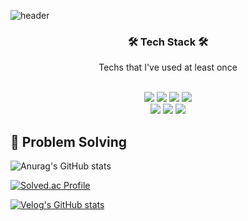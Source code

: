 ![header](https://capsule-render.vercel.app/api?type=Transparent&color=auto&height=220&section=header&text=dlel02&fontSize=60)

<h3 align="center">🛠️ Tech Stack 🛠️</h3>
<p align="center">Techs that I've used at least once</p>

<p align="center">
  <br>
  <img src="https://img.shields.io/badge/python-3766AB?style=flat-square&logo=python&logoColor=white"/></a>
  <img src="https://img.shields.io/badge/c-A8B9CC?style=flat-square&logo=c&logoColor=white"/></a>
  <img src="https://img.shields.io/badge/javascript-F7DF1E?style=flat-square&logo=javascript&logoColor=white"/></a>
  <img src="https://img.shields.io/badge/django-092E20?style=flat-square&logo=django&logoColor=white"/></a>
  <br>
  <img src="https://img.shields.io/badge/mysql-4479A1?style=flat-square&logo=mysql&logoColor=white"/></a>
  <img src="https://img.shields.io/badge/react-61DAFB?style=flat-square&logo=react&logoColor=white"/></a>
  <img src="https://img.shields.io/badge/tensorflow-FF6F00?style=flat-square&logo=tensorflow&logoColor=white"/></a>
</p>

## 📝 Problem Solving

![Anurag's GitHub stats](https://github-readme-stats.vercel.app/api?username=dlel02&show_icons=true&theme=flag-india)


[![Solved.ac Profile](http://mazassumnida.wtf/api/v2/generate_badge?boj=daniel2589)](https://solved.ac/daniel2589/)

[![Velog's GitHub stats](https://velog-readme-stats.vercel.app/api?name=)]()












<!--
**dlel02/dlel02** is a ✨ _special_ ✨ repository because its `README.md` (this file) appears on your GitHub profile.

Here are some ideas to get you started:

- 🔭 I’m currently working on ...
- 🌱 I’m currently learning ...
- 👯 I’m looking to collaborate on ...
- 🤔 I’m looking for help with ...
- 💬 Ask me about ...
- 📫 How to reach me: ...
- 😄 Pronouns: ...
- ⚡ Fun fact: ...
-->
